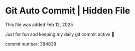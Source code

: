 # Git Auto Commit | Hidden File

This file was added Feb 12, 2025

Just for fun and keeping my daily git commit active 🤪

commit number: 384839
